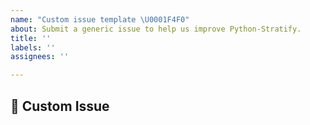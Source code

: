 ```yaml
---
name: "Custom issue template \U0001F4F0"
about: Submit a generic issue to help us improve Python-Stratify.
title: ''
labels: ''
assignees: ''

---
```


## 📰 Custom Issue
<!-- Provide a clear description of what the issue is, and we'll try our best to help 😀 -->
